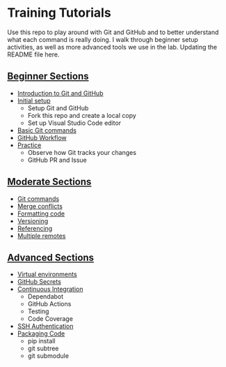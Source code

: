 # Training Tutorials

Use this repo to play around with Git and GitHub and to better understand what each command is really doing. I walk through beginner setup activities, as well as more advanced tools we use in the lab. Updating the README file here.

## [Beginner Sections](./beginner.md)
- [Introduction to Git and GitHub](./beginner.md#introduction)
- [Initial setup](./beginner.md#initial-setup)
    - Setup Git and GitHub
    - Fork this repo and create a local copy
    - Set up Visual Studio Code editor
- [Basic Git commands](./beginner.md#git-commands)
- [GitHub Workflow](./beginner.md#github-workflow)
- [Practice](./beginner.md#practice)
    - Observe how Git tracks your changes
    - GitHub PR and Issue

## [Moderate Sections](./moderate.md)
- [Git commands](./moderate.md#git-commands)
- [Merge conflicts](./moderate.md#merge-conflicts)
- [Formatting code](./moderate.md#formatting-code)
- [Versioning](./moderate.md#versioning)
- [Referencing](./moderate.md#referencing)
- [Multiple remotes](./moderate.md#multiple-remotes)

## [Advanced Sections](./advanced.md)
- [Virtual environments](./advanced.md#virtual-environment)
- [GitHub Secrets](./advanced.md#github-secrets)
- [Continuous Integration](./advanced.md#continuous-integration)
    - Dependabot
    - GitHub Actions
    - Testing
    - Code Coverage
- [SSH Authentication](./advanced.md#ssh-authentication)
- [Packaging Code](./advanced.md#packaging-code)
    - pip install
    - git subtree
    - git submodule
